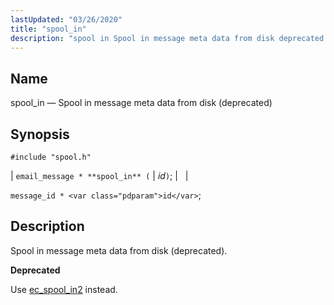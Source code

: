 ```yaml
---
lastUpdated: "03/26/2020"
title: "spool_in"
description: "spool in Spool in message meta data from disk deprecated email message spool in id message id id Spool in message meta data from disk deprecated Use ec spool in 2 instead..."
---
```


<a name="apis.spool_in"></a> 
## Name

spool_in — Spool in message meta data from disk (deprecated)

## Synopsis

`#include "spool.h"`

| `email_message * **spool_in** (` | <var class="pdparam">id</var>`)`; |   |

`message_id * <var class="pdparam">id</var>`;<a name="idp62650912"></a> 
## Description

Spool in message meta data from disk (deprecated).

**<a name="idp62652144"></a> Deprecated**

Use [ec_spool_in2](/momentum/3/3-api/apis-ec-spool-in-2) instead.